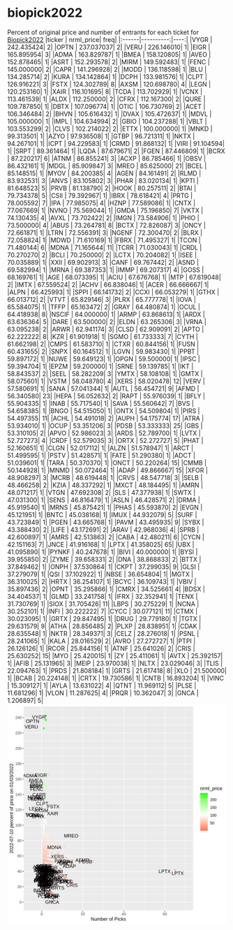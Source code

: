 # biopick2022
Percent of original price and number of entrants for each ticket for [Biopick2022](https://twitter.com/hashtag/Biopick2022)
|ticker | nrml_price| freq|
|:------|----------:|----:|
|VYGR   | 242.435424|    2|
|OPTN   | 237.037037|    2|
|VERU   | 226.146010|    1|
|EIGR   | 165.895954|    3|
|ADMA   | 163.829787|    1|
|BMEA   | 158.120805|    1|
|AVEO   | 152.878465|    1|
|ASRT   | 152.293578|    2|
|MIRM   | 149.592483|    1|
|FENC   | 145.000000|    2|
|CAPR   | 141.296928|    2|
|MODD   | 136.118598|    1|
|BLU    | 134.285714|    2|
|KURA   | 134.142864|    1|
|DCPH   | 133.981576|    1|
|CLPT   | 126.916221|    3|
|FSTX   | 124.302789|    8|
|AXSM   | 120.698780|    4|
|LEGN   | 120.253160|    1|
|XAIR   | 116.101695|    8|
|TCDA   | 113.702929|    1|
|VCNX   | 113.461539|    1|
|ALDX   | 112.250000|    2|
|CFRX   | 112.167300|    2|
|QURE   | 109.787850|    1|
|DBTX   | 107.096774|    1|
|OTIC   | 106.730769|    2|
|ACET   | 106.346484|    2|
|BHVN   | 105.616432|    1|
|DVAX   | 105.472637|    1|
|MDVL   | 105.000000|    1|
|IMPL   | 104.634994|    2|
|GBIO   | 104.237288|    1|
|VBLT   | 103.553299|    2|
|CLVS   | 102.214022|    2|
|ETTX   | 100.000000|    1|
|MNKD   |  99.313501|    1|
|AZYO   |  97.936508|    1|
|GTBP   |  96.721311|    1|
|NKTX   |  94.267101|    1|
|ICPT   |  94.229583|    1|
|CRMD   |  91.868132|    1|
|VIRI   |  91.104594|    1|
|SRPT   |  89.361464|    1|
|LQDA   |  87.679671|    2|
|FGEN   |  87.446809|    1|
|BCRX   |  87.220217|    6|
|ATNM   |  86.855241|    3|
|ACXP   |  86.785466|    1|
|OBSV   |  86.432161|    1|
|MDGL   |  85.909847|    3|
|MREO   |  85.625000|   21|
|BCEL   |  85.148515|    1|
|MYOV   |  84.200385|    4|
|AGEN   |  84.161491|    2|
|RLMD   |  83.932531|    3|
|ANVS   |  83.105802|    3|
|PHAR   |  83.020134|    1|
|KPTI   |  81.648523|    5|
|PRVB   |  81.138790|    2|
|HOOK   |  80.257511|    2|
|BTAI   |  79.734378|    5|
|CSII   |  79.392967|    1|
|IBRX   |  78.618421|    4|
|PRTG   |  78.005592|    7|
|IPA    |  77.985075|    4|
|HZNP   |  77.589086|    1|
|CNTX   |  77.067669|    1|
|NVNO   |  75.569044|    1|
|GMDA   |  75.196850|    7|
|VKTX   |  74.130435|    4|
|AVXL   |  73.702422|    2|
|IMGN   |  73.584906|    1|
|PHIO   |  73.500000|    4|
|ABUS   |  73.264781|    8|
|BCTX   |  72.826087|    3|
|ONCY   |  72.661871|    1|
|LTRN   |  72.556391|    3|
|NGENF  |  72.300470|    2|
|BLRX   |  72.058824|    1|
|MDWD   |  71.610169|    1|
|FBRX   |  71.495327|    1|
|TCON   |  71.480144|    6|
|MDNA   |  71.165644|   11|
|TCRR   |  71.030043|    1|
|CRDL   |  70.270270|    2|
|BCLI   |  70.250000|    2|
|LCTX   |  70.204082|    1|
|ISEE   |  70.035889|    1|
|XXII   |  69.902913|    3|
|CANF   |  69.767442|    2|
|ASND   |  69.582994|    1|
|MRNA   |  69.387353|    1|
|IMMP   |  69.207317|    4|
|GOSS   |  68.169761|    1|
|AGE    |  68.073395|    1|
|ACIU   |  67.676768|    1|
|MTP    |  67.619048|    2|
|IMTX   |  67.559524|    2|
|ACHV   |  66.838046|    1|
|ACER   |  66.666667|    1|
|ALPN   |  66.425993|    1|
|SPPI   |  66.141732|    2|
|CCXI   |  66.053279|    1|
|GTHX   |  66.013712|    2|
|VTVT   |  65.829146|    3|
|PLRX   |  65.777778|    1|
|IOVA   |  65.584075|    1|
|TFFP   |  65.163472|    2|
|GRAY   |  64.480874|    1|
|OCUL   |  64.418938|    8|
|NSCIF  |  64.000000|    1|
|ARMP   |  63.868613|    1|
|ARDX   |  63.636364|    5|
|DARE   |  63.500000|    2|
|ELDN   |  63.265306|    3|
|VRNA   |  63.095238|    2|
|ARWR   |  62.941174|    3|
|CLSD   |  62.909091|    2|
|APTO   |  62.222222|    8|
|KZR    |  61.901918|    1|
|SGMO   |  61.733333|    7|
|CYTH   |  61.662198|    2|
|CMPS   |  61.583710|    1|
|CTXR   |  60.844156|    1|
|FUSN   |  60.431655|    2|
|SNPX   |  60.164512|    1|
|LGVN   |  59.983430|    1|
|PPBT   |  59.897172|    1|
|NUWE   |  59.649123|    1|
|OPGN   |  59.500000|    1|
|IPSC   |  59.394704|    1|
|EPZM   |  59.200000|    1|
|SRNE   |  59.139785|    1|
|IKT    |  58.843537|    2|
|SEEL   |  58.282209|    3|
|YMTX   |  58.108108|    1|
|GMTX   |  58.075601|    1|
|VSTM   |  58.048780|    4|
|XERS   |  58.020478|   12|
|VERV   |  57.580691|    1|
|SANA   |  57.041344|    1|
|AUTL   |  56.454721|    9|
|AFMD   |  56.340580|   23|
|HEPA   |  56.052632|    2|
|RAPT   |  55.976039|    1|
|BFLY   |  55.904335|    1|
|INAB   |  55.717540|    1|
|SAVA   |  55.560642|    7|
|BVS    |  54.658385|    1|
|BNGO   |  54.515050|    1|
|ONTX   |  54.509804|    1|
|PIRS   |  54.497355|   11|
|ACHL   |  54.491018|    2|
|AUPH   |  54.175774|   17|
|ATRA   |  53.934010|    1|
|OCUP   |  53.351206|    3|
|PDSB   |  53.333333|   25|
|GBS    |  53.310105|    2|
|APVO   |  52.986023|    3|
|ARDS   |  52.789700|    1|
|LVTX   |  52.727273|    4|
|CRDF   |  52.579035|    3|
|ORTX   |  52.272727|    5|
|PHAT   |  52.160651|    1|
|CLGN   |  52.017112|    1|
|ALZN   |  51.578947|    1|
|ARCT   |  51.499595|    1|
|PSTV   |  51.428571|    1|
|FATE   |  51.290380|    1|
|ADCT   |  51.039601|    1|
|TARA   |  50.370370|    1|
|ONCT   |  50.220264|   15|
|CMMB   |  50.144928|    1|
|MNMD   |  50.072464|    1|
|ADAP   |  49.866667|   15|
|XFOR   |  48.908297|    3|
|MCRB   |  48.619448|    1|
|CRVS   |  48.547718|    3|
|SELB   |  48.466258|    2|
|KZIA   |  48.337292|    1|
|MXCT   |  48.184495|    1|
|AMRN   |  48.071217|    1|
|VTGN   |  47.692308|    2|
|SLS    |  47.377938|    1|
|SWTX   |  47.031300|    1|
|SENS   |  46.816479|    1|
|ASLN   |  46.428571|    2|
|DRMA   |  45.919540|    1|
|MRNS   |  45.875421|    1|
|PHAS   |  45.593870|    2|
|EVGN   |  45.121951|    1|
|BNTC   |  45.038168|    1|
|IMUX   |  44.932079|    5|
|SURF   |  43.723849|    1|
|PGEN   |  43.665768|    1|
|PAVM   |  43.495935|    9|
|SYBX   |  43.388430|    2|
|LIFE   |  43.172691|    2|
|ARAV   |  42.968036|    4|
|SPRB   |  42.600897|    1|
|AMRS   |  42.513863|    2|
|CABA   |  42.480211|    6|
|CYCN   |  42.151163|    7|
|JNCE   |  41.916168|    1|
|LPTX   |  41.358025|   65|
|UBX    |  41.095890|    1|
|PYNKF  |  40.247678|    1|
|BIVI   |  40.000000|    1|
|BYSI   |  39.955850|    2|
|ZYME   |  39.658331|    2|
|DNA    |  38.868833|    2|
|BTTX   |  37.849462|    1|
|ONPH   |  37.530864|    1|
|CKPT   |  37.299035|    9|
|GLSI   |  37.279079|    1|
|QSI    |  37.102922|    1|
|NBSE   |  36.654804|    1|
|MGTX   |  36.310025|    2|
|HRTX   |  36.254107|    1|
|BCYC   |  36.109743|    1|
|VBIV   |  35.897436|    2|
|OPNT   |  35.295866|    1|
|CMRX   |  34.525661|    4|
|BDSX   |  34.404537|    1|
|GLMD   |  33.241758|    1|
|IFRX   |  32.352941|    1|
|TENX   |  31.730769|    1|
|SIOX   |  31.705426|   11|
|LBPS   |  30.275229|    1|
|NCNA   |  30.252101|    1|
|INFI   |  30.222222|    7|
|CYCC   |  30.077121|   11|
|CTMX   |  30.023095|    1|
|GRTX   |  29.847495|    1|
|DRUG   |  29.779180|    1|
|TGTX   |  29.631579|    9|
|ATHA   |  28.856485|    2|
|PLXP   |  28.838951|    1|
|CDAK   |  28.635548|    1|
|NKTR   |  28.349371|    3|
|CELZ   |  28.276018|    1|
|PSNL   |  28.241065|    1|
|KALA   |  28.016529|    2|
|AVRO   |  27.272727|    1|
|PTPI   |  26.126126|    1|
|RCOR   |  25.844156|    1|
|ATNF   |  25.641026|    2|
|CRIS   |  25.630252|   15|
|MYO    |  25.420015|    1|
|ZY     |  25.411061|    1|
|AVTX   |  25.392157|    1|
|AFIB   |  25.131965|    3|
|MEIP   |  23.970038|    1|
|NLTX   |  23.029046|    3|
|TLIS   |  22.094763|    1|
|PRDS   |  21.808184|    1|
|GRTS   |  21.617418|    8|
|XLO    |  21.500000|    1|
|BCAB   |  20.224148|    1|
|CRTX   |  19.730586|    1|
|CNTB   |  16.893204|    1|
|VINC   |  15.309127|    1|
|AYLA   |  13.631022|    4|
|QTNT   |  11.969112|    5|
|PLSE   |  11.681296|    1|
|VLON   |  11.287625|    4|
|PRQR   |  10.362047|    3|
|GNCA   |   1.206897|    5|
![retvspicks](biopicks.png?raw=true)
